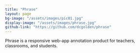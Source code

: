 ```yaml
---
title: "Phrase"
layout: page
bg-image: "/assets/images/pic01.jpg"
display-image: "/assets/images/phrase.jpg"
github-link: "https://github.com/dcgolden/phrase"
---
```

Phrase is a responsive web-app annotation product for teachers, classrooms, and students. 